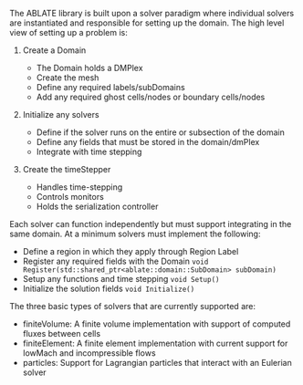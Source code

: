 The ABLATE library is built upon a solver paradigm where individual solvers are instantiated and responsible for setting up the domain. The high level view of setting up a problem is:

1. Create a Domain
    - The Domain holds a DMPlex
    - Create the mesh
    - Define any required labels/subDomains
    - Add any required ghost cells/nodes or boundary cells/nodes

2. Initialize any solvers
    - Define if the solver runs on the entire or subsection of the domain
    - Define any fields that must be stored in the domain/dmPlex
    - Integrate with time stepping

3. Create the timeStepper
    - Handles time-stepping
    - Controls monitors
    - Holds the serialization controller

Each solver can function independently but must support integrating in the same domain. At a minimum solvers must implement the following:

- Define a region in which they apply through Region Label
- Register any required fields with the Domain ```void Register(std::shared_ptr<ablate::domain::SubDomain> subDomain)```
- Setup any functions and time stepping ```void Setup() ```
- Initialize the solution fields ```void Initialize() ```

The three basic types of solvers that are currently supported are:

- finiteVolume: A finite volume implementation with support of computed fluxes between cells
- finiteElement: A finite element implementation with current support for lowMach and incompressible flows
- particles: Support for Lagrangian particles that interact with an Eulerian solver
